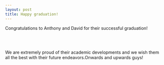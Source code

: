 ```yaml
---
layout: post
title: Happy graduation! 
---
```


Congratulations to Anthony and David for their
successful graduation! 

<br><br>

We are extremely proud of their academic developments
and we wish them all the best with their future 
endeavors.Onwards and upwards guys! 
<br><br>
